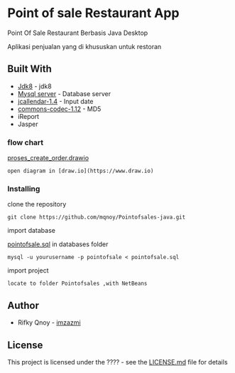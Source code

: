 # Point of sale Restaurant App
Point Of Sale Restaurant Berbasis Java Desktop 

Aplikasi penjualan yang di khususkan untuk restoran


## Built With
* [Jdk8](https://www.oracle.com/technetwork/java/javase/downloads/jdk8-downloads-2133151.html) - jdk8
* [Mysql server](https://dev.mysql.com/downloads/mysql/) - Database server
* [jcallendar-1.4](https://toedter.com/jcalendar/) - Input date
* [commons-codec-1.12](http://archive.apache.org/dist/commons/codec/binaries/) - MD5
* iReport
* Jasper

### flow chart

[proses_create_order.drawio](https://github.com/mqnoy/Pointofsales-java/blob/master/diagram/proses_create_order.drawio)
```
open diagram in [draw.io](https://www.draw.io)
```

### Installing

clone the repository

```
git clone https://github.com/mqnoy/Pointofsales-java.git
```


import database

[pointofsale.sql](https://github.com/mqnoy/Pointofsales-java/blob/master/databases/pointofsale.sql) in databases folder
```
mysql -u yourusername -p pointofsale < pointofsale.sql
```

import project 

```
locate to folder Pointofsales ,with NetBeans
```

## Author
* Rifky Qnoy - [imzazmi](https://imzazmi.com)

## License

This project is licensed under the ???? - see the [LICENSE.md](LICENSE.md) file for details


